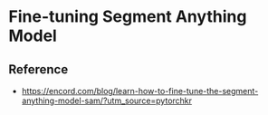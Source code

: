 # Fine-tuning Segment Anything Model

## Reference
- https://encord.com/blog/learn-how-to-fine-tune-the-segment-anything-model-sam/?utm_source=pytorchkr
